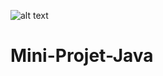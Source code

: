 ![alt text](https://raw.githubusercontent.com/takichy/Mini-Projet-Java/master/path/to/image.png)

# Mini-Projet-Java
